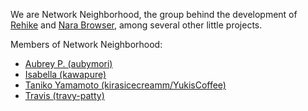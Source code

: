 We are Network Neighborhood, the group behind the development of [Rehike](//github.com/Rehike/Rehike) and [Nara Browser](//github.com/aubymori/nara-browser), among several other little projects.

Members of Network Neighborhood:
- [Aubrey P. (aubymori)](//github.com/aubymori)
- [Isabella (kawapure)](//github.com/kawapure)
- [Taniko Yamamoto (kirasicecreamm/YukisCoffee)](//github.com/YukisCoffee)
- [Travis (travy-patty)](//github.com/travy-patty)
